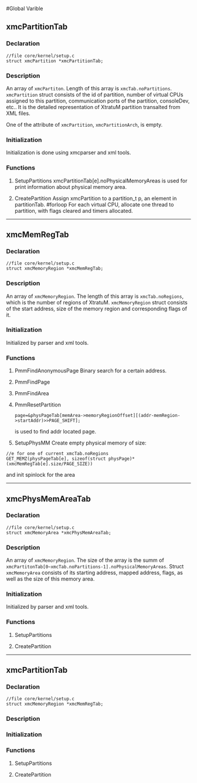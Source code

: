 #Global Varible

## xmcPartitionTab

### Declaration

	//file core/kernel/setup.c
	struct xmcPartition *xmcPartitionTab;

### Description

An array of ```xmcPartiton```. Length of this array is ```xmcTab.noPartitions```. ```xmcPartition``` struct consists of the id of partition, number of virtual CPUs assigned to this partition, communication ports of the partition, consoleDev, etc.. It is the detailed representation of XtratuM partition transalted from XML files.

One of the attribute of ```xmcPartition```, ```xmcPartitionArch```, is empty.

### Initialization

Initialization is done using xmcparser and xml tools.


### Functions

1. SetupPartitions
xmcPartitionTab[e].noPhysicalMemoryAreas is used for print information about physical memory area.

2. CreatePartition
Assign xmcPartition to a partition_t p, an element in partitionTab.
\#forloop
For each virtual CPU, allocate one thread to partition, with flags cleared and timers  allocated.

******
## xmcMemRegTab

### Declaration

	//file core/kernel/setup.c
	struct xmcMemoryRegion *xmcMemRegTab;

### Description

An array of ```xmcMemoryRegion```. The length of this array is ```xmcTab.noRegions```, which is the number of regions of XtratuM. ```xmcMemoryRegion``` struct consists of the start address, size of the memory region and corresponding flags of it.

### Initialization

Initialized by parser and xml tools.

### Functions

1. PmmFindAnonymousPage
Binary search for a certain address.

2. PmmFindPage
3. PmmFindArea
4. PmmResetPartition 
	```
    page=&physPageTab[memArea->memoryRegionOffset][(addr-memRegion->startAddr)>>PAGE_SHIFT];
	```
    is used to find addr located page.
5. SetupPhysMM
Create empty physical memory of size:
```
//e for one of current xmcTab.noRegions
GET_MEMZ(physPageTab[e], sizeof(struct physPage)*(xmcMemRegTab[e].size/PAGE_SIZE))
```
and init spinlock for the area


******
## xmcPhysMemAreaTab

### Declaration

	//file core/kernel/setup.c
    struct xmcMemoryArea *xmcPhysMemAreaTab;

### Description
An array of ```xmcMemoryRegion```. The size of the array is the summ of ```xmcPartitonTab[0~xmcTab.noPartitions-1].noPhysicalMemoryAreas```.
Struct ```xmcMemoryArea``` consists of its starting address, mapped address, flags, as well as the size of this memory area. 

### Initialization

Initialized by parser and xml tools.

### Functions

1. SetupPartitions

2. CreatePartition


******
## xmcPartitionTab

### Declaration

	//file core/kernel/setup.c
	struct xmcMemoryRegion *xmcMemRegTab;

### Description


### Initialization

### Functions

1. SetupPartitions

2. CreatePartition
